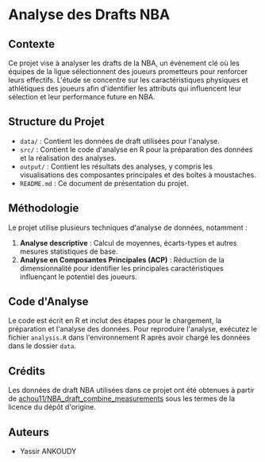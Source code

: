 # Analyse des Drafts NBA

## Contexte

Ce projet vise à analyser les drafts de la NBA, un événement clé où les équipes de la ligue sélectionnent des joueurs prometteurs pour renforcer leurs effectifs. L'étude se concentre sur les caractéristiques physiques et athlétiques des joueurs afin d'identifier les attributs qui influencent leur sélection et leur performance future en NBA. 

## Structure du Projet

- `data/` : Contient les données de draft utilisées pour l'analyse.
- `src/` : Contient le code d'analyse en R pour la préparation des données et la réalisation des analyses.
- `output/` : Contient les résultats des analyses, y compris les visualisations des composantes principales et des boîtes à moustaches.
- `README.md` : Ce document de présentation du projet.

## Méthodologie

Le projet utilise plusieurs techniques d'analyse de données, notamment :
1. **Analyse descriptive** : Calcul de moyennes, écarts-types et autres mesures statistiques de base.
2. **Analyse en Composantes Principales (ACP)** : Réduction de la dimensionnalité pour identifier les principales caractéristiques influençant le potentiel des joueurs.

## Code d'Analyse

Le code est écrit en R et inclut des étapes pour le chargement, la préparation et l'analyse des données. Pour reproduire l'analyse, exécutez le fichier `analysis.R` dans l'environnement R après avoir chargé les données dans le dossier `data`.

## Crédits

Les données de draft NBA utilisées dans ce projet ont été obtenues à partir de [achou11/NBA_draft_combine_measurements](https://github.com/achou11/NBA_draft_combine_measurements) sous les termes de la licence du dépôt d'origine.

## Auteurs

- Yassir ANKOUDY
